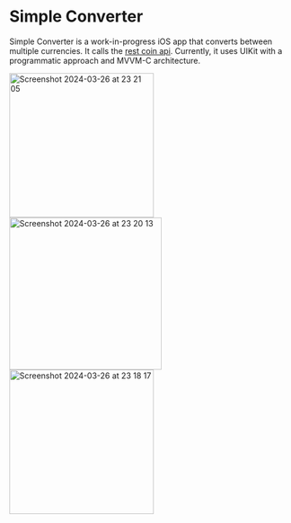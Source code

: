 # Simple Converter

Simple Converter is a work-in-progress iOS app that converts between multiple currencies. It calls the [rest coin api](https://github.com/coinapi/coinapi-sdk). Currently, it uses UIKit with a programmatic approach and MVVM-C architecture.

<img width="257" alt="Screenshot 2024-03-26 at 23 21 05" src="https://github.com/olivrrrrr/converter-ios/assets/68692361/f5272dc7-e468-40c3-b21f-4c35b7b350ea">
<img width="271" alt="Screenshot 2024-03-26 at 23 20 13" src="https://github.com/olivrrrrr/converter-ios/assets/68692361/84e1e932-b0e0-422b-b003-6f5cb9392540">
<img width="257" alt="Screenshot 2024-03-26 at 23 18 17" src="https://github.com/olivrrrrr/converter-ios/assets/68692361/4547e720-850b-47bf-8541-028fd122c681">
